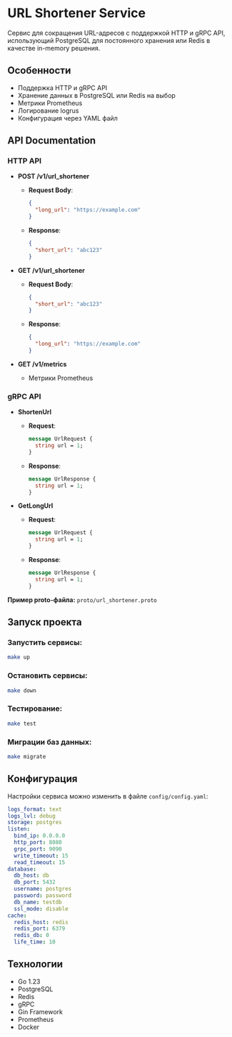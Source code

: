 # URL Shortener Service

Сервис для сокращения URL-адресов с поддержкой HTTP и gRPC API, использующий PostgreSQL для постоянного хранения или Redis в качестве in-memory решения.

## Особенности
- Поддержка HTTP и gRPC API
- Хранение данных в PostgreSQL или Redis на выбор
- Метрики Prometheus
- Логирование logrus
- Конфигурация через YAML файл

## API Documentation
### HTTP API

- **POST /v1/url_shortener**
  - **Request Body**: 
    ```json
    {
      "long_url": "https://example.com"
    }
    ```
  - **Response**:
    ```json
    {
      "short_url": "abc123"
    }
    ```

- **GET /v1/url_shortener**
  - **Request Body**: 
    ```json
    {
      "short_url": "abc123"
    }
    ```
  - **Response**:
    ```json
    {
      "long_url": "https://example.com"
    }
    ```

- **GET /v1/metrics**
    - Метрики Prometheus


### gRPC API

- **ShortenUrl**
  - **Request**: 
    ```protobuf
    message UrlRequest {
      string url = 1;
    }
    ```
  - **Response**: 
    ```protobuf
    message UrlResponse {
      string url = 1;
    }
    ```

- **GetLongUrl**
  - **Request**: 
    ```protobuf
    message UrlRequest {
      string url = 1;
    }
    ```
  - **Response**: 
    ```protobuf
    message UrlResponse {
      string url = 1;
    }
    ```

**Пример proto-файла:** `proto/url_shortener.proto`

## Запуск проекта

### Запустить сервисы:
```bash
make up
```

### Остановить сервисы:
```bash
make down
```

### Тестирование:
```bash
make test
```

### Миграции баз данных:
```bash
make migrate
```

## Конфигурация

Настройки сервиса можно изменить в файле `config/config.yaml`:

```yaml
logs_format: text
logs_lvl: debug
storage: postgres
listen:
  bind_ip: 0.0.0.0
  http_port: 8080
  grpc_port: 9090
  write_timeout: 15
  read_timeout: 15
database:
  db_host: db
  db_port: 5432
  username: postgres
  password: password
  db_name: testdb
  ssl_mode: disable
cache:
  redis_host: redis
  redis_port: 6379
  redis_db: 0
  life_time: 10
```

## Технологии
- Go 1.23
- PostgreSQL
- Redis
- gRPC
- Gin Framework
- Prometheus
- Docker